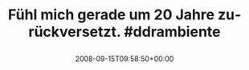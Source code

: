 ---
retweeted: false
source: <a href="http://twitter.com" rel="nofollow">Twitter Web Client</a>
entities:
  hashtags:
  - text: ddrambiente
    indices:
    - '46'
    - '58'
  symbols: []
  user_mentions: []
  urls: []
display_text_range:
- '0'
- '58'
favorite_count: '0'
id_str: '921893116'
truncated: false
retweet_count: '0'
id: '921893116'
created_at: Mon Sep 15 09:58:50 +0000 2008
favorited: false
full_text: 'Fühl mich gerade um  20 Jahre zurückversetzt. #ddrambiente'
lang: de
tags:
- ddrambiente
- pesos/twitter
date: '2008-09-15T09:58:50+00:00'
src: https://twitter.com/bascht/status/921893116
original_url: https://twitter.com/bascht/status/921893116
type: twitter_tweet
text: 'Fühl mich gerade um  20 Jahre zurückversetzt. #ddrambiente'
title: 'Fühl mich gerade um  20 Jahre zurückversetzt. #ddrambiente

  '

---